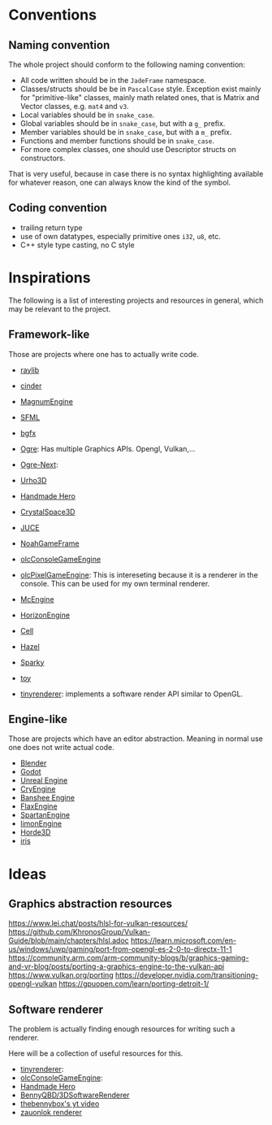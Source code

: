 

# Conventions
## Naming convention
The whole project should conform to the following naming convention:

- All code written should be in the `JadeFrame` namespace.
- Classes/structs should be be in `PascalCase` style. Exception exist mainly for "primitive-like" classes, mainly math related ones, that is Matrix and Vector classes, e.g. `mat4` and `v3`.
- Local variables should be in `snake_case`.
- Global variables should be in `snake_case`, but with a `g_` prefix.
- Member variables should be in `snake_case`, but with a `m_` prefix.
- Functions and member functions should be in `snake_case`.
- For more complex classes, one should use Descriptor structs on constructors.

That is very useful, because in case there is no syntax highlighting available for whatever reason, one can always know the kind of the symbol.
## Coding convention
- trailing return type
- use of own datatypes, especially primitive ones `i32`, `u8`, etc.
- C++ style type casting, no C style
# Inspirations
The following is a list of interesting projects and resources in general, which may be relevant to the project.
## Framework-like
Those are projects where one has to actually write code.

- [raylib](https://github.com/raysan5/raylib)
- [cinder](https://github.com/cinder/Cinder)
- [MagnumEngine](https://github.com/mosra/magnum)
- [SFML](https://github.com/SFML/SFML)
- [bgfx](https://github.com/bkaradzic/bgfx)

- [Ogre](https://github.com/OGRECave/ogre): Has multiple Graphics APIs. Opengl, Vulkan,...
- [Ogre-Next](https://github.com/OGRECave/ogre-next): 
- [Urho3D](https://github.com/urho3d/Urho3D)
- [Handmade Hero](https://github.com/HandmadeHero/cpp)
- [CrystalSpace3D](https://github.com/crystalspace/CS)
- [JUCE](https://github.com/juce-framework/JUCE)
- [NoahGameFrame](https://github.com/ketoo/NoahGameFrame)
- [olcConsoleGameEngine](https://github.com/OneLoneCoder/videos)
- [olcPixelGameEngine](https://github.com/OneLoneCoder/olcPixelGameEngine): This is intereseting because it is a renderer in the console. This can be used for my own terminal renderer.
- [McEngine](https://github.com/McKay42/McEngine)
- [HorizonEngine](https://github.com/FergusGriggs/HorizonEngine)

- [Cell](https://github.com/JoeyDeVries/Cell)
- [Hazel](https://github.com/TheCherno/Hazel)
- [Sparky](https://github.com/TheCherno/Sparky)
- [toy](https://github.com/hugoam/toy)

- [tinyrenderer](https://github.com/ssloy/tinyrenderer): implements a software render API similar to OpenGL.



## Engine-like
Those are projects which have an editor abstraction. Meaning in normal use one does not write actual code.
- [Blender](https://github.com/blender/blender)
- [Godot](https://github.com/blender/blender)
- [Unreal Engine](https://github.com/EpicGames/UnrealEngine)
- [CryEngine](https://github.com/ValtoGameEngines/CryEngine)
- [Banshee Engine](https://github.com/ValtoGameEngines/Banshee-Engine)
- [FlaxEngine](https://github.com/FlaxEngine/FlaxEngine)
- [SpartanEngine](https://github.com/PanosK92/SpartanEngine)
- [limonEngine](https://github.com/enginmanap/limonEngine)
- [Horde3D](https://github.com/horde3d/Horde3D)
- [iris]()



# Ideas
## Graphics abstraction resources
https://www.lei.chat/posts/hlsl-for-vulkan-resources/
https://github.com/KhronosGroup/Vulkan-Guide/blob/main/chapters/hlsl.adoc
https://learn.microsoft.com/en-us/windows/uwp/gaming/port-from-opengl-es-2-0-to-directx-11-1
https://community.arm.com/arm-community-blogs/b/graphics-gaming-and-vr-blog/posts/porting-a-graphics-engine-to-the-vulkan-api
https://www.vulkan.org/porting
https://developer.nvidia.com/transitioning-opengl-vulkan
https://gpuopen.com/learn/porting-detroit-1/

## Software renderer
The problem is actually finding enough resources for writing such a renderer.

Here will be a collection of useful resources for this.
- [tinyrenderer](https://github.com/ssloy/tinyrenderer):
- [olcConsoleGameEngine](https://github.com/OneLoneCoder/Javidx9/tree/master/ConsoleGameEngine):
- [Handmade Hero](https://github.com/HandmadeHero/cpp)
- [BennyQBD/3DSoftwareRenderer](https://github.com/BennyQBD/3DSoftwareRenderer)
- [thebennybox's yt video](https://www.youtube.com/watch?v=V2vjePWZ1GI)
- [zauonlok renderer](https://github.com/zauonlok/renderer)